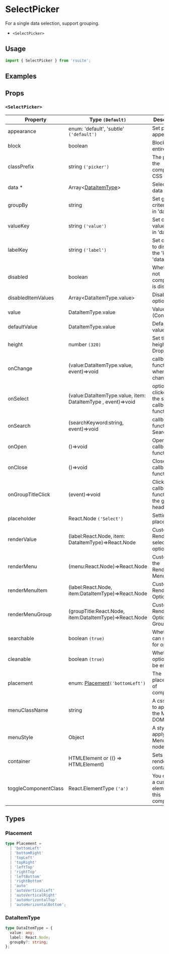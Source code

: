 # SelectPicker

For a single data selection, support grouping.

* `<SelectPicker>`

## Usage

```js
import { SelectPicker } from 'rsuite';
```

## Examples

<!--{demo}-->

## Props

### `<SelectPicker>`

| Property             | Type `(Default)`                                             | Description                                            |
| -------------------- | ------------------------------------------------------------ | ------------------------------------------------------ |
| appearance           | enum: 'default', 'subtle' `('default')`                      | Set picker appearence                                  |
| block                | boolean                                                      | Blocking an entire row                                 |
| classPrefix          | string `('picker')`                                          | The prefix of the component CSS class                  |
| data \*              | Array&lt;[DataItemType](#DataItemType)&gt;                   | Selectable data                                        |
| groupBy              | string                                                       | Set grouping criteria 'key' in 'data'                  |
| valueKey             | string `('value')`                                           | Set option value 'key' in 'data'                       |
| labelKey             | string `('label')`                                           | Set options to display the 'key' in 'data'             |
| disabled             | boolean                                                      | Whether or not component is disabled                   |
| disabledItemValues   | Array&lt;DataItemType.value&gt;                              | Disable optional                                       |
| value                | DataItemType.value                                           | Value (Controlled)                                     |
| defaultValue         | DataItemType.value                                           | Default value                                          |
| height               | number `(320)`                                               | Set the height of the Dropdown                         |
| onChange             | (value:DataItemType.value, event)=>void                      | callback function when value changes                   |
| onSelect             | (value:DataItemType.value, item: DataItemType , event)=>void | option is clicked after the selected callback function |
| onSearch             | (searchKeyword:string, event)=>void                          | callback function for Search                           |
| onOpen               | ()=>void                                                     | Open callback function                                 |
| onClose              | ()=>void                                                     | Close callback functions                               |
| onGroupTitleClick    | (event)=>void                                                | Click the callback function for the group header       |
| placeholder          | React.Node `('Select')`                                      | Setting placeholders                                   |
| renderValue          | (label:React.Node, item: DataItemType)=>React.Node           | Custom Render selected options                         |
| renderMenu           | (menu:React.Node)=>React.Node                                | Customizing the Rendering Menu list                    |
| renderMenuItem       | (label:React.Node, item:DataItemType)=>React.Node            | Custom Render Options                                  |
| renderMenuGroup      | (groupTitle:React.Node, item:DataItemType)=>React.Node       | Custom Render Options Group                            |
| searchable           | boolean `(true)`                                             | Whether you can search for options.                    |
| cleanable            | boolean `(true)`                                             | Whether the option can be emptied.                     |
| placement            | enum: [Placement](#Placement)`('bottomLeft')`                | The placement of component                             |
| menuClassName        | string                                                       | A css class to apply to the Menu DOM node.             |
| menuStyle            | Object                                                       | A style to apply to the Menu DOM node.                 |
| container            | HTMLElement or (() => HTMLElement)                           | Sets the rendering container                           |
| toggleComponentClass | React.ElementType `('a')`                                    | You can use a custom element for this component        |

## Types

### Placement

```ts
type Placement =
  | 'bottomLeft'
  | 'bottomRight'
  | 'topLeft'
  | 'topRight'
  | 'leftTop'
  | 'rightTop'
  | 'leftBottom'
  | 'rightBottom'
  | 'auto'
  | 'autoVerticalLeft'
  | 'autoVerticalRight'
  | 'autoHorizontalTop'
  | 'autoHorizontalBottom';
```

### DataItemType

```ts
type DataItemType = {
  value: any;
  label: React.Node;
  groupBy?: string;
};
```
